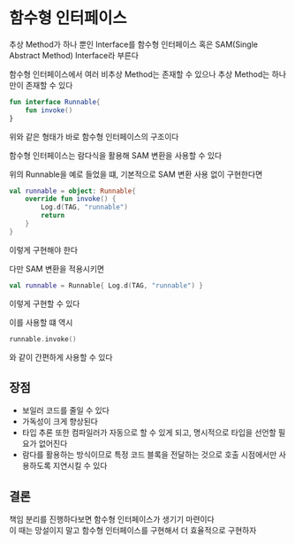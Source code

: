 # 함수형 인터페이스
추상 Method가 하나 뿐인 Interface를 함수형 인터페이스 혹은 SAM(Single Abstract Method) Interface라 부른다

함수형 인터페이스에서 여러 비추상 Method는 존재할 수 있으나 추상 Method는 하나만이 존재할 수 있다

```kotlin
fun interface Runnable{
    fun invoke()
}
```

위와 같은 형태가 바로 함수형 인터페이스의 구조이다

함수형 인터페이스는 람다식을 활용해 SAM 변환을 사용할 수 있다

위의 Runnable을 예로 들었을 떄, 기본적으로 SAM 변환 사용 없이 구현한다면

```kotlin
val runnable = object: Runnable{
    override fun invoke() {
        Log.d(TAG, "runnable")
        return
    }
}
```
이렇게 구현해야 한다

다만 SAM 변환을 적용시키면 

```kotlin
val runnable = Runnable{ Log.d(TAG, "runnable") }
```
이렇게 구현할 수 있다

이를 사용할 떄 역시
```kotlin
runnable.invoke()
```
와 같이 간편하게 사용할 수 있다

## 장점
+ 보일러 코드를 줄일 수 있다
+ 가독성이 크게 향상된다
+ 타입 추론 또한 컴파일러가 자동으로 할 수 있게 되고, 명시적으로 타입을 선언할 필요가 없어진다
+ 람다를 활용하는 방식이므로 특정 코드 블록을 전달하는 것으로 호출 시점에서만 사용하도록 지연시킬 수 있다

## 결론
책임 분리를 진행하다보면 함수형 인터페이스가 생기기 마련이다        
이 때는 망설이지 말고 함수형 인터페이스를 구현해서 더 효율적으로 구현하자